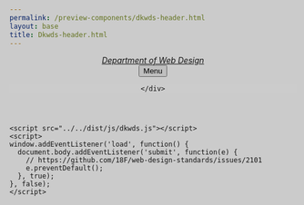 ```yaml
--- 
permalink: /preview-components/dkwds-header.html
layout: base 
title: Dkwds-header.html
---
```


<!doctype html>
<html lang="en-US">
  <head>
    <title>Dkwds Header: Default</title>
    <link rel="stylesheet" href="../../dist/css/dkwds-virkdk.min.css">
  </head>
  <body>
    
<header class="header header-extended" role="banner">
  <div class="navbar">
  <div class="logo" id="logo">
    <em class="logo-text">
      <a href="/"
        title="Home"
        aria-label="Home">
        Department of Web Design
      </a>
    </em>
  </div>
  <button class="menu-btn">Menu</button>
</div>

  <nav role="navigation" class="nav">
    <div class="header-mask"></div>
    <div class="nav-inner">
      
    </div>
  </nav>
</header>
<div class="overlay"></div>

<style scoped>
  .header-mask {
    background-color: rgba(0, 0, 0, .2);
    position: fixed;
    top: -1000px;
    left: -1000px;
    right: -1000px;
    bottom: -1000px;
    z-index: 999;
  }

  .nav-inner,
  .nav-secondary {
    background-color: white;
    z-index: 1000;
  }
</style>

    <script src="../../dist/js/dkwds.js"></script>
    <script>
    window.addEventListener('load', function() {
      document.body.addEventListener('submit', function(e) {
        // https://github.com/18F/web-design-standards/issues/2101
        e.preventDefault();
      }, true);
    }, false);
    </script>
  </body>
</html>


